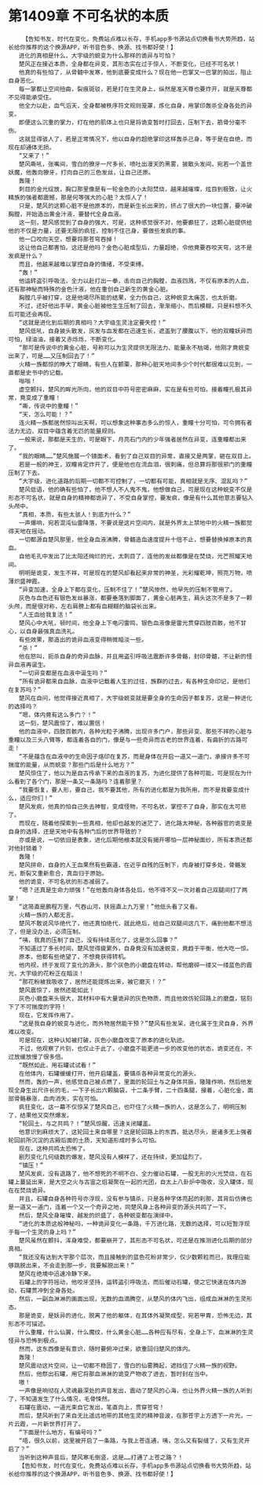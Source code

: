 # 第1409章 不可名状的本质
        【告知书友，时代在变化，免费站点难以长存，手机app多书源站点切换看书大势所趋，站长给你推荐的这个换源APP，听书音色多、换源、找书都好使！】
       进化的真相是什么，大宇级的蜕变为什么那样的诡异与可怕？
       楚风正在接近本质，全身都在异变，其形态实在过于惊人，不断变化，已经不可名状！
       他真的有些怕了，从骨髓中发寒，他到底要变成什么？现在他一巴掌又一巴掌的拍出，阻止自身恶化。
       每一掌都让空间扭曲，裂痕斑驳，若是打在生灵身上，纵然是准天尊也要炸开，就是天尊都不见得能承受住。
       他全力以赴，血气滔天，全身都被秩序符文规则笼罩，炼化自身，用掌印轰杀全身各处的异变。
       即便这么沉重的掌力，打在他的肌体上也只是将诡变暂时打回去，压制下去，筋骨分毫不伤。
       这就显得骇人了，若是正常情况下，他以自身的超绝掌印这样轰杀己身，等于是在自绝，而现在却通体无损。
       “又来了！”
       楚风嘶吼，张嘴间，雪白的獠牙一尺多长，喷吐出漫天的黑雾，披散头发间，宛若一个盖世妖魔，他轰向獠牙，打向自己的三色发丝，让自己还原。
       轰隆！
       刺目的金光绽放，胸口那里像是有一轮金色的小太阳焚烧，越来越璀璨，炫目到极致，让火精族的强者都震撼，那是何等强大的心脏？太惊人了！
       只是，楚风的这颗心脏不是他原本的，而是新生长出来的，挤占了很大的一块位置，要冲破胸膛，开始造出黄金汁液，要替代全身血液。
       这一刻，楚风感觉到了自身的强大，可是，这种感觉很不对，他要癫狂了，这颗心脏提供给他的不仅是力量，还要无限的疯狂，控制不住己身，要做些发疯的事。
       他一口咬向天空，想要将那苍穹吞掉！
       这让他自己都害怕，这还是他吗？金色心脏成型后，力量超绝，令他竟要吞咬天穹，这不是发疯是什么？
       而且，他越来越难以掌控自身的情绪，不受束缚。
       “轰！”
       他运转盗引呼吸法，全力以赴打出一拳，击向自己的胸膛，血液四溅，不仅有原本的人血，还有那神秘而特殊的金色汁液，他在重创自己新生的黄金心脏。
       胸膛几乎被打穿，这是他竭尽所能的结果，全力伤自己，这种蜕变太痛苦，也太折磨。
       不过，还好他出手早，黄金心脏被他生生压制了回去，渐渐缩小，而后模糊，只是料想不久后可能还会再现。
       “这就是进化到后期的真相吗？大宇级生灵注定要失控！”
       楚风低吼，自身披头散发，灰发与血发都在迅速生长，遮盖到了腰腹以下，他的双瞳妖异而可怕，绿油油，接着又赤烁烁，不断变化。
       “那可是传说中的黄金心脏，号称可以为生灵提供无限法力、能量永不枯竭，他刚才竟蜕变出来了，可是……又压制回去了！”
       火精一族都惊的睁大了眼睛，有些人在颤栗，那种心脏天地间多少个时代都很难以见到，一直都是史书中的记载。
       嗡嗡！
       虚空颤抖，楚风的眸光所向，他的双目中符号密密麻麻，实在是有些可怕，接着瞳孔极其异常，竟变成了重瞳！
       “嘶，传说中的重瞳！”
       “天，怎么可能！？”
       连火精一族都居然惊叫出天啊，可以想象这种事态多么的惊人，重瞳十分可怕，可令拥有者法力无边，双目中蕴含着无匹的能量规则。
       一般来说，那都是天生的，可是眼下，月亮石门内的少年强者居然在异变，连重瞳都出来了。
       “我的眼睛……”楚风施展一个镜面术，看到了自己双目的异常，直接又是两掌，砸在双目上。
       若是一般的神王，双瞳肯定炸开了，便是他也在流血泪，很刺痛，但总算将那很邪门的重瞳压制了下去。
       “大宇级，进化道路的后期一切都不可控制了，一切都有可能，真相就是无序、混乱吗？”
       楚风低语，他的确有些怕了，他不想人不人鬼不鬼，他想做自己，可是现在这种蜕变不仅是形态不可名状，就是自身的精神都诡异了，不受自身掌控，要发疯，像是有什么其他意志要钻入头颅中。
       “真相，本质，有些太骇人！到底为什么？”
       一声爆响，宛若混沌仙雷降落，不要说是这片空间内，就是外界太上禁地中的火精一族都觉得天地在摇动。
       一切都源自楚风那里，他全身血液沸腾，骨髓造血速度提升十倍不止，想要替换掉原本的真血。
       自他毛孔中发出了比太阳还绚烂的光，太刺目了，连他的发丝都像是在焚烧，光芒照耀天地间。
       明明是诡变，发生不祥，可是现在的楚风却看起来非常的神圣，光彩耀乾坤，照亮万物，喷薄炽盛神霞。
       “异变加速，全身上下都在变化，压制不住了！”楚风惨然，他早先的压制不管用了。
       灰色与血色还有银色发丝暴涨，都要垂落到脚面了，黄金心脏再生，肩头这次不是多了一颗头颅，而是很对称，左右肩膀上都有血糊糊的脑袋长出来。
       “人王血给我复活！”
       楚风心中大吼，顿时间，他全身上下电闪雷鸣，银色血液像是雷光贯穿四肢百骸，他不甘心，以自身最强真血洗礼。
       有些效果，那造出的诡异血液变得稍微暗淡一些。
       “杀！”
       他在怒叫，扼杀自身的奇异血脉，并且用盗引呼吸法震断许多骨骼，封印骨髓，不让新的怪异血液再诞生。
       “一切异变都是在血液中诞生吗？”
       “所有诡异都来自血脉，血液中记载着人生的过往，族群的过去，有各种生命印记，是他们在复苏吗？”
       楚风在自问，他觉得接近真相了，大宇级蜕变就是要全身的生命因子都复苏，这是一种进化的选择吗？
       “嗯，体内竟有这么多门？！”
       这一刻，楚风震惊了，难以置信！
       他的血液中，四肢百骸内，各种光粒子沸腾，出现许多门户，那些异变、那些不祥的心脏与重瞳以及三头八臂等，都连着各自的门，像是与一些奇异而古老的世界连着，有曲折的古路可走！
       “不是蕴含在血液中的生命因子烙印在复苏，而是身体在开启一道又一道门，承接许多不可揣度的能量，从而蜕变？那些门后是什么地方？”
       楚风惊住了，他以为是自古传承下来的血液的复苏，为进化提供了各种可能，可是现在为什么看到了各个门，那是一条又一条路吗？连着那里？
       “我要恢复，要人形，要自己，我不要其他，所有的进化都是为我所用，而不是我要变成什么，适应你们！”
       楚风发疯，他真的怕自己失去神智，变成怪物，不可名状，掌控不了自身，那实在太可悲了。
       而现在，随着他探索到一些真相，他却也越发的迷茫了，进化路太神秘，各种器官的诡变是自身的选择，还是天地中有各种门后的世界导致的？
       亦或是说，一切依旧是表象，进化后期他根本就没有揭开哪怕一层神秘面纱，所有本质还都对他封锁着？
       轰隆！
       楚风拼命，自身的人王血果然有些霸道，在近乎自残的压制下，肉身被打穿多处，骨骼发光，断裂又重新愈合，真血归于原始。
       他的诡变，不可名状的形态减弱了。
       “嗯？还真是生命力顽强！”在他轰向身体各处后，他不得不又一次对着自己双腿间打了两掌！
       “这简直是鹏程万里，气吞山河，扶摇直上九万里！”他低头看了又看。
       火精一族的人都无言。
       楚风不敢说风华绝代了，他还真怕绝代，就此绝后，给自己双腿间这几下，痛到他都不想活了，但是没办法，必须压制。
       “咦，我真的压制了自己，没有持续恶化了，这是怎么回事？”
       不知道过了多长时间，楚风觉得疲累外，自身竟没有加速蜕变，竟趋于平衡，他大吃一惊。
       原本，他都有些绝望了，不想竟获得转机。
       他内视，终于发现了变化的源头，那个灰色的小磨盘在转动，帮他磨碎一缕又一缕蓝色的霞光，大宇级的花粉正在暗淡！
       “那花粉被我吸收了，居然还能提炼出来，被它磨灭！？”
       楚风震惊了，居然还能如此！
       灰色小磨盘来头很大，其材料中有大量诡异的灰色物质，而且他效仿轮回路上的磨盘，铭刻下了不可揣度的字符！
       现在，它发挥作用了。
       “这是我自身的蜕变与进化，而外物居然能干预？”楚风有些发呆，进化属于生灵自身，外界难以改变。
       可是现在，这种认知被打破，灰色小磨盘改变了原本的进化轨迹。
       不过，他观察了片刻，也仅止于此了，小磨盘不能更进一步的改变他的状态，诡变还在，不过放缓放慢了很多倍。
       “既然如此，用石罐试试看！”
       在他体内，石罐缓缓打开，他开启罐盖，要镇杀各种异常变化的源头。
       然而，轰的一声，他感觉自己被点燃了，里面的轮回土与之身体共振，隆隆作响，然后他发现全身生出尺许长的毛，一下子长出六颗脑袋，十二条手臂，二十四条腿，接着，心脏化金，面部骨骼暴涨，血肉消失，实在可怕。
       疯狂变化，这一幕不仅惊呆了楚风自己，也吓住了火精一族的人，这是怎么了，明明压制了，结果他又突然爆发。
       “轮回土，与之共鸣？！”楚风惊醒，迅速关闭罐盖。
       他意识到麻烦大了，这轮回土来自哪里？这是轮回路上的东西，抵达尽头，是诸多无上强者轮回前所沉淀的古殿后面的土质，天知道形成时多么可怕。
       现在，这种共鸣太恐怖了。
       剧烈变化几何级数的爆发，楚风没有人模样了，还在持续，更加猛烈了。
       “镇压！”
       楚风发疯，没有退路了，他不想死的不明不白，全力催动石罐，一股无形的火光焚烧，在石罐上蔓延出来，是大空之火与古宙之焰凝聚在一起的光团，自太上八卦炉中吸收，没入罐体，现在在焚烧诡异。
       并且，石罐自身各种符号亦浮现，没有参与镇杀，只是各种字体亮起的刹那，其背后仿佛也是一道又一道门，连着一个又一个奇异之地，同楚风身上各种异变的源头共鸣了一下。
       然后，楚风全身璀璨，越发的炽盛了，各种蜕变都在演绎中。
       “进化的本质这般神秘吗，一种诡异变化一条路，千万进化路，无数的选择，可以短暂浮现于每一个生灵的身上吗？”
       楚风虽然在颤抖，浑身难受，都要崩开了，其形态不可名状，可还是在推测进化后期的部分真相。
       “我还没有达到大宇那个层次，而且接触到的蓝色花粉非常少，仅少数颗粒而已，我理应能够跳脱出来，不会走到那一步，我要解脱出来！”
       楚风在绝境中迅速冷静下来。
       石罐上的字符摇动，他咬牙坚持，运转盗引呼吸法，而后催动石罐，使之它快速在体内游动，石罐贯冲到全身各处。
       然后，一副血淋淋的画面出现，无数的血滴腾空，从楚风的体内飞出，组成血淋淋的生灵形态。
       那是诡变，是妖异的进化，脱离了他的躯体，在其体外凝聚成型，宛若甲胄，恐怖无边，其形态不可描述。
       什么重瞳，什么仙翼，什么魔纹，什么黄金心脏……各种应有尽有，全身上下，血淋淋的生灵怪异与恐怖到极点。
       然而，这东西像是有意识，随时要俯冲过来，欲重回归楚风的体内。
       轰隆！
       楚风震动这片空间，让一切都不稳固了，雪白的仙雾腾起，遮挡住了火精一族的视野。
       然后，他祭出石罐，用它将那血淋淋的诡变产物收了进去，暂时封在当中。
       嗷！
       一声像是响彻在人灵魂最深处的声音发出，震动了楚风的心海，也让外界火精一族的人听到了，不知道发生了什么情况，毛骨悚然。
       石罐在震动，一道光束自它发出，笔直向上，贯穿苍穹！
       而后，楚风听到了来自无比遥远地带的其他生灵的精神音波，在那苍宇上方透下一片光，一片云霞，一片新世界打开了。
       “下面是什么地方，有编号吗？”
       “唔，很久以前，这里被开启了一条路，与我上苍连通，咦，怎么又有裂缝了，又有生灵开启了？”
       当听到这种声音后，楚风寒毛倒竖，这是……打通了上苍之路？！
       【告知书友，时代在变化，免费站点难以长存，手机app多书源站点切换看书大势所趋，站长给你推荐的这个换源APP，听书音色多、换源、找书都好使！】